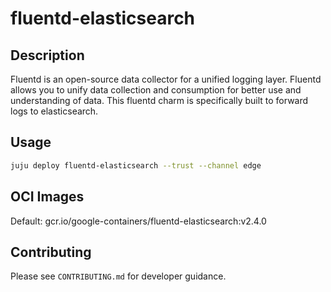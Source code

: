 # fluentd-elasticsearch

## Description

Fluentd is an open-source data collector for a unified logging layer. Fluentd allows you to unify data collection and
consumption for better use and understanding of data. This fluentd charm is specifically built to forward logs to
elasticsearch.

## Usage

```bash
juju deploy fluentd-elasticsearch --trust --channel edge
```

## OCI Images

Default: gcr.io/google-containers/fluentd-elasticsearch:v2.4.0

## Contributing

Please see `CONTRIBUTING.md` for developer guidance.
